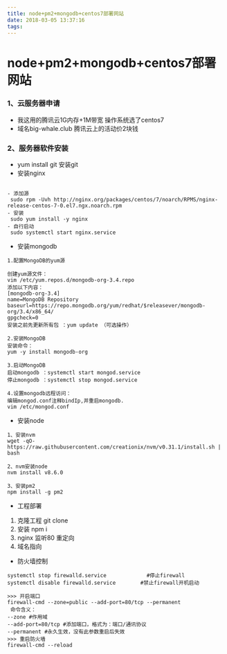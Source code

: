 ```yaml
---
title: node+pm2+mongodb+centos7部署网站
date: 2018-03-05 13:37:16
tags:
---
```

# node+pm2+mongodb+centos7部署网站
### 1、云服务器申请
- 我这用的腾讯云1G内存+1M带宽 操作系统选了centos7
- 域名big-whale.club 腾讯云上的活动价2块钱 

### 2、服务器软件安装
- yum install git 安装git
- 安装nginx

```

- 添加源
 sudo rpm -Uvh http://nginx.org/packages/centos/7/noarch/RPMS/nginx-release-centos-7-0.el7.ngx.noarch.rpm
- 安装
 sudo yum install -y nginx
- 自行启动
 sudo systemctl start nginx.service
```
- 安装mongodb

```
1.配置MongoDB的yum源

创建yum源文件：
vim /etc/yum.repos.d/mongodb-org-3.4.repo
添加以下内容：
[mongodb-org-3.4]  
name=MongoDB Repository  
baseurl=https://repo.mongodb.org/yum/redhat/$releasever/mongodb-org/3.4/x86_64/  
gpgcheck=0  
安装之前先更新所有包 ：yum update （可选操作）

2.安装MongoDB
安装命令：
yum -y install mongodb-org

3.启动MongoDB 
启动mongodb ：systemctl start mongod.service
停止mongodb ：systemctl stop mongod.service

4.设置mongodb远程访问：
编辑mongod.conf注释bindIp,并重启mongodb.
vim /etc/mongod.conf
```
- 安装node
```
1、安装nvm
wget -qO- https://raw.githubusercontent.com/creationix/nvm/v0.31.1/install.sh | bash

2、nvm安装node
nvm install v8.6.0

3、安装pm2
npm install -g pm2
```
- 工程部署
1. 克隆工程 git clone 
2. 安装 npm i
3. nginx 监听80 重定向
4. 域名指向

- 防火墙控制
```
systemctl stop firewalld.service             #停止firewall
systemctl disable firewalld.service        #禁止firewall开机启动

>>> 开启端口
firewall-cmd --zone=public --add-port=80/tcp --permanent
 命令含义：
--zone #作用域
--add-port=80/tcp #添加端口，格式为：端口/通讯协议
--permanent #永久生效，没有此参数重启后失效
>>> 重启防火墙
firewall-cmd --reload
```



